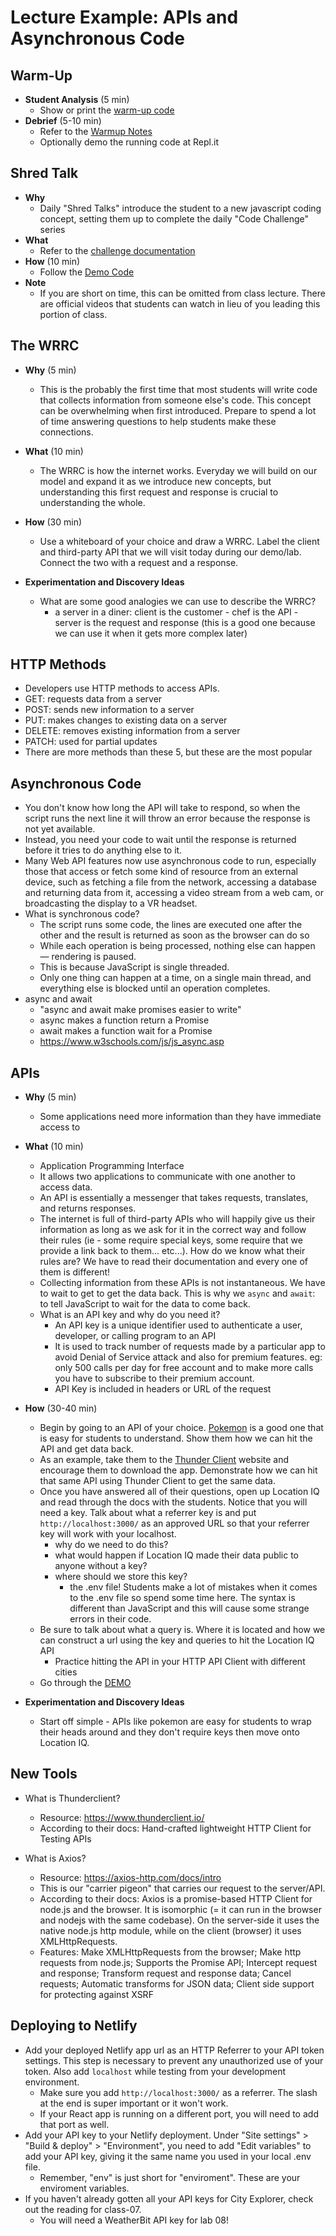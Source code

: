 # Lecture Example: APIs and Asynchronous Code

## Warm-Up

- **Student Analysis** (5 min)
  - Show or print the [warm-up code](../warm-up/warm-up.md)
- **Debrief** (5-10 min)
  - Refer to the [Warmup Notes](../warm-up/NOTES.md)
  - Optionally demo the running code at Repl.it

## Shred Talk

- **Why**
  - Daily "Shred Talks" introduce the student to a new javascript coding concept, setting them up to complete the daily "Code Challenge" series
- **What**
  - Refer to the [challenge documentation](../challenges/README.md)
- **How** (10 min)
  - Follow the [Demo Code](../challenges/DEMO.md)
- **Note**
  - If you are short on time, this can be omitted from class lecture. There are official videos that students can watch in lieu of you leading this portion of class.

## The WRRC

- **Why** (5 min)

  - This is the probably the first time that most students will write code that collects information from someone else's code. This concept can be overwhelming when first introduced. Prepare to spend a lot of time answering questions to help students make these connections.

- **What** (10 min)

  - The WRRC is how the internet works. Everyday we will build on our model and expand it as we introduce new concepts, but understanding this first request and response is crucial to understanding the whole.

- **How** (30 min)

  - Use a whiteboard of your choice and draw a WRRC. Label the client and third-party API that we will visit today during our demo/lab. Connect the two with a request and a response.

- **Experimentation and Discovery Ideas**

  - What are some good analogies we can use to describe the WRRC?
    - a server in a diner: client is the customer - chef is the API - server is the request and response (this is a good one because we can use it when it gets more complex later)

## HTTP Methods

- Developers use HTTP methods to access APIs.
- GET: requests data from a server
- POST: sends new information to a server
- PUT: makes changes to existing data on a server
- DELETE: removes existing information from a server
- PATCH: used for partial updates
- There are more methods than these 5, but these are the most popular

## Asynchronous Code

- You don't know how long the API will take to respond, so when the script runs the next line it will throw an error because the response is not yet available.
- Instead, you need your code to wait until the response is returned before it tries to do anything else to it.
- Many Web API features now use asynchronous code to run, especially those that access or fetch some kind of resource from an external device, such as fetching a file from the network, accessing a database and returning data from it, accessing a video stream from a web cam, or broadcasting the display to a VR headset.
- What is synchronous code?
  - The script runs some code, the lines are executed one after the other and the result is returned as soon as the browser can do so
  - While each operation is being processed, nothing else can happen — rendering is paused.
  - This is because JavaScript is single threaded.
  - Only one thing can happen at a time, on a single main thread, and everything else is blocked until an operation completes.
- async and await
  - "async and await make promises easier to write"
  - async makes a function return a Promise
  - await makes a function wait for a Promise
  - <https://www.w3schools.com/js/js_async.asp>

## APIs

- **Why** (5 min)
  - Some applications need more information than they have immediate access to
- **What** (10 min)
  - Application Programming Interface
  - It allows two applications to communicate with one another to access data.
  - An API is essentially a messenger that takes requests, translates, and returns responses.
  - The internet is full of third-party APIs who will happily give us their information as long as we ask for it in the correct way and follow their rules (ie - some require special keys, some require that we provide a link back to them... etc...). How do we know what their rules are? We have to read their documentation and every one of them is different!
  - Collecting information from these APIs is not instantaneous. We have to wait to get to get the data back. This is why we `async` and `await`: to tell JavaScript to wait for the data to come back.
  - What is an API key and why do you need it?
    - An API key is a unique identifier used to authenticate a user, developer, or calling program to an API
    - It is used to track number of requests made by a particular app to avoid Denial of Service attack and also for premium features. eg: only 500 calls per day for free account and to make more calls you have to subscribe to their premium account.
    - API Key is included in headers or URL of the request

- **How** (30-40 min)
  - Begin by going to an API of your choice. [Pokemon](https://pokeapi.co/) is a good one that is easy for students to understand. Show them how we can hit the API and get data back.
  - As an example, take them to the [Thunder Client](https://www.thunderclient.io/) website and encourage them to download the app. Demonstrate how we can hit that same API using Thunder Client to get the same data.
  - Once you have answered all of their questions, open up Location IQ and read through the docs with the students. Notice that you will need a key. Talk about what a referrer key is and put `http://localhost:3000/` as an approved URL so that your referrer key will work with your localhost.
    - why do we need to do this?
    - what would happen if Location IQ made their data public to anyone without a key?
    - where should we store this key?
      - the .env file! Students make a lot of mistakes when it comes to the .env file so spend some time here. The syntax is different than JavaScript and this will cause some strange errors in their code.
  - Be sure to talk about what a query is. Where it is located and how we can construct a url using the key and queries to hit the Location IQ API
    - Practice hitting the API in your HTTP API Client with different cities
  - Go through the [DEMO](../demo)

- **Experimentation and Discovery Ideas**
  - Start off simple - APIs like pokemon are easy for students to wrap their heads around and they don't require keys then move onto Location IQ.

## New Tools

- What is Thunderclient?
  - Resource: <https://www.thunderclient.io/>
  - According to their docs: Hand-crafted lightweight HTTP Client for Testing APIs

- What is Axios?
  - Resource: <https://axios-http.com/docs/intro>
  - This is our "carrier pigeon" that carries our request to the server/API.
  - According to their docs: Axios is a promise-based HTTP Client for node.js and the browser. It is isomorphic (= it can run in the browser and nodejs with the same codebase). On the server-side it uses the native node.js http module, while on the client (browser) it uses XMLHttpRequests.
  - Features: Make XMLHttpRequests from the browser; Make http requests from node.js; Supports the Promise API; Intercept request and response; Transform request and response data; Cancel requests; Automatic transforms for JSON data; Client side support for protecting against XSRF

## Deploying to Netlify

- Add your deployed Netlify app url as an HTTP Referrer to your API token settings. This step is necessary to prevent any unauthorized use of your token. Also add `localhost` while testing from your development environment.
  - Make sure you add `http://localhost:3000/` as a referrer. The slash at the end is super important or it won't work.
  - If your React app is running on a different port, you will need to add that port as well.
- Add your API key to your Netlify deployment. Under "Site settings" > "Build & deploy" > "Environment", you need to add "Edit variables" to add your API key, giving it the same name you used in your local .env file.
  - Remember, "env" is just short for "enviroment". These are your enviroment variables.
- If you haven't already gotten all your API keys for City Explorer, check out the reading for class-07.
  - You will need a WeatherBit API key for lab 08!
